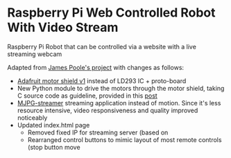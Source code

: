 # Raspberry Pi Web Controlled Robot With Video Stream #

Raspberry Pi Robot that can be controlled via a website with a live streaming webcam

Adapted from [James Poole's project](http://jamespoole.me/2016/04/29/web-controlled-robot-with-video-stream/) with changes as follows:

* [Adafruit motor shield v1](https://learn.adafruit.com/adafruit-motor-shield) instead of LD293 IC + proto-board
* New Python module to drive the motors through the motor shield, taking C source code as guideline, provided in this [post](https://www.raspberrypi.org/forums/viewtopic.php?f=45&t=16118)
* [MJPG-streamer](https://sourceforge.net/projects/mjpg-streamer) streaming application instead of motion. Since it's less resource intensive, video responsiveness and quality improved noticeably
* Updated index.html page
  * Removed fixed IP for streaming server (based on []()
  * Rearranged control buttons to mimic layout of most remote controls (stop button move